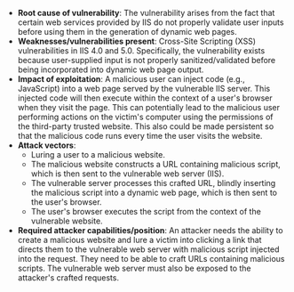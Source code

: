 - **Root cause of vulnerability**: The vulnerability arises from the fact that certain web services provided by IIS do not properly validate user inputs before using them in the generation of dynamic web pages.
- **Weaknesses/vulnerabilities present**: Cross-Site Scripting (XSS) vulnerabilities in IIS 4.0 and 5.0. Specifically, the vulnerability exists because user-supplied input is not properly sanitized/validated before being incorporated into dynamic web page output.
- **Impact of exploitation**: A malicious user can inject code (e.g., JavaScript) into a web page served by the vulnerable IIS server. This injected code will then execute within the context of a user's browser when they visit the page. This can potentially lead to the malicious user performing actions on the victim's computer using the permissions of the third-party trusted website. This also could be made persistent so that the malicious code runs every time the user visits the website.
- **Attack vectors**:
    - Luring a user to a malicious website.
    - The malicious website constructs a URL containing malicious script, which is then sent to the vulnerable web server (IIS).
    - The vulnerable server processes this crafted URL, blindly inserting the malicious script into a dynamic web page, which is then sent to the user's browser.
    - The user's browser executes the script from the context of the vulnerable website.
- **Required attacker capabilities/position**: An attacker needs the ability to create a malicious website and lure a victim into clicking a link that directs them to the vulnerable web server with malicious script injected into the request. They need to be able to craft URLs containing malicious scripts. The vulnerable web server must also be exposed to the attacker's crafted requests.